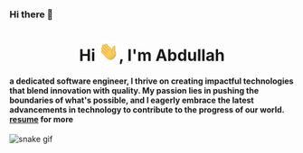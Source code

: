 ### Hi there 👋

<div align="center">
<h1 align="center">Hi <img width="35" src="https://github.com/1999AZZAR/1999AZZAR/blob/main/resources/img/waving.gif">, I'm Abdullah</h1>
<h4 align="left">a dedicated software engineer, I thrive on creating impactful technologies that blend innovation with quality. My passion lies in pushing the boundaries of what's possible, and I eagerly embrace the latest advancements in technology to contribute to the progress of our world.    <a href="https://github.com/" target="_blank">resume</a> for more</h4>
</div>


![snake gif](https://github.com/abdallahkhairy/abdallahkhairy/blob/output/github-contribution-grid-snake.gif)
